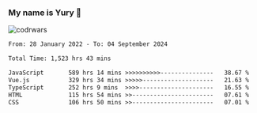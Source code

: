 ### My name is Yury 👋 
![codrwars](https://www.codewars.com/users/litury/badges/micro) 


<!--START_SECTION:waka-->

```txt
From: 28 January 2022 - To: 04 September 2024

Total Time: 1,523 hrs 43 mins

JavaScript       589 hrs 14 mins >>>>>>>>>>---------------   38.67 %
Vue.js           329 hrs 34 mins >>>>>--------------------   21.63 %
TypeScript       252 hrs 9 mins  >>>>---------------------   16.55 %
HTML             115 hrs 54 mins >>-----------------------   07.61 %
CSS              106 hrs 50 mins >>-----------------------   07.01 %
```

<!--END_SECTION:waka-->

